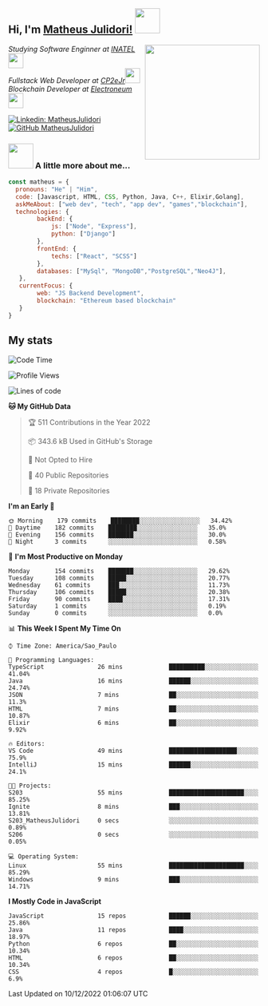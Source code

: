 <h2> Hi, I'm <a href="https://matheusjulidori.github.io" target="_blank">Matheus Julidori!</a> <img src="https://media.giphy.com/media/12oufCB0MyZ1Go/giphy.gif" width="50"></h2>
<img align='right' src="https://media.giphy.com/media/3oKIPnAiaMCws8nOsE/giphy.gif" width="230" height="auto">
<p><em>Studying Software Enginner at <a href="http://www.inatel.br" target="_blank">INATEL</a><img src="https://media.giphy.com/media/fYSnHlufseco8Fh93Z/giphy.gif" width="30"></br>
  Fullstack Web Developer at <a href="http://www.cp2ejr.com.br" target="_blank">CP2eJr</a><img src="https://media.giphy.com/media/WUlplcMpOCEmTGBtBW/giphy.gif" width="30"></br>
  Blockchain Developer at <a href="https://www.electroneum.com" target="_blank">Electroneum</a><img src="https://media.giphy.com/media/WUlplcMpOCEmTGBtBW/giphy.gif" width="30"> 
</em></p>

[![Linkedin: MatheusJulidori](https://img.shields.io/badge/-MatheusJulidori-blue?style=flat-square&logo=Linkedin&logoColor=white&link=https://www.linkedin.com/in/MatheusJulidori/)](https://www.linkedin.com/in/MatheusJulidori/)
[![GitHub MatheusJulidori](https://img.shields.io/github/followers/matheusjulidori?label=follow&style=social)](https://github.com/MatheusJulidori)


### <img src="https://media.giphy.com/media/VgCDAzcKvsR6OM0uWg/giphy.gif" width="50"> A little more about me...  

```javascript
const matheus = {
  pronouns: "He" | "Him",
  code: [Javascript, HTML, CSS, Python, Java, C++, Elixir,Golang],
  askMeAbout: ["web dev", "tech", "app dev", "games","blockchain"],
  technologies: {
        backEnd: {
            js: ["Node", "Express"],
            python: ["Django"]
        },
        frontEnd: {
            techs: ["React", "SCSS"]
        },
        databases: ["MySql", "MongoDB","PostgreSQL","Neo4J"],
   },
   currentFocus: {
        web: "JS Backend Development",
        blockchain: "Ethereum based blockchain"
   }
}
```
<h2>My stats</h2>

<!--START_SECTION:waka-->
![Code Time](http://img.shields.io/badge/Code%20Time-241%20hrs%203%20mins-blue)

![Profile Views](http://img.shields.io/badge/Profile%20Views-2-blue)

![Lines of code](https://img.shields.io/badge/From%20Hello%20World%20I%27ve%20Written-684%20Thousand%20lines%20of%20code-blue)

**🐱 My GitHub Data** 

> 🏆 511 Contributions in the Year 2022
 > 
> 📦 343.6 kB Used in GitHub's Storage 
 > 
> 🚫 Not Opted to Hire
 > 
> 📜 40 Public Repositories 
 > 
> 🔑 18 Private Repositories  
 > 
**I'm an Early 🐤** 

```text
🌞 Morning    179 commits    ████████░░░░░░░░░░░░░░░░░   34.42% 
🌆 Daytime    182 commits    ████████░░░░░░░░░░░░░░░░░   35.0% 
🌃 Evening    156 commits    ███████░░░░░░░░░░░░░░░░░░   30.0% 
🌙 Night      3 commits      ░░░░░░░░░░░░░░░░░░░░░░░░░   0.58%

```
📅 **I'm Most Productive on Monday** 

```text
Monday       154 commits    ███████░░░░░░░░░░░░░░░░░░   29.62% 
Tuesday      108 commits    █████░░░░░░░░░░░░░░░░░░░░   20.77% 
Wednesday    61 commits     ███░░░░░░░░░░░░░░░░░░░░░░   11.73% 
Thursday     106 commits    █████░░░░░░░░░░░░░░░░░░░░   20.38% 
Friday       90 commits     ████░░░░░░░░░░░░░░░░░░░░░   17.31% 
Saturday     1 commits      ░░░░░░░░░░░░░░░░░░░░░░░░░   0.19% 
Sunday       0 commits      ░░░░░░░░░░░░░░░░░░░░░░░░░   0.0%

```


📊 **This Week I Spent My Time On** 

```text
⌚︎ Time Zone: America/Sao_Paulo

💬 Programming Languages: 
TypeScript               26 mins             ██████████░░░░░░░░░░░░░░░   41.04% 
Java                     16 mins             ██████░░░░░░░░░░░░░░░░░░░   24.74% 
JSON                     7 mins              ██░░░░░░░░░░░░░░░░░░░░░░░   11.3% 
HTML                     7 mins              ██░░░░░░░░░░░░░░░░░░░░░░░   10.87% 
Elixir                   6 mins              ██░░░░░░░░░░░░░░░░░░░░░░░   9.92%

🔥 Editors: 
VS Code                  49 mins             ███████████████████░░░░░░   75.9% 
IntelliJ                 15 mins             ██████░░░░░░░░░░░░░░░░░░░   24.1%

🐱‍💻 Projects: 
S203                     55 mins             █████████████████████░░░░   85.25% 
Ignite                   8 mins              ███░░░░░░░░░░░░░░░░░░░░░░   13.81% 
S203_MatheusJulidori     0 secs              ░░░░░░░░░░░░░░░░░░░░░░░░░   0.89% 
S206                     0 secs              ░░░░░░░░░░░░░░░░░░░░░░░░░   0.05%

💻 Operating System: 
Linux                    55 mins             █████████████████████░░░░   85.29% 
Windows                  9 mins              ███░░░░░░░░░░░░░░░░░░░░░░   14.71%

```

**I Mostly Code in JavaScript** 

```text
JavaScript               15 repos            ██████░░░░░░░░░░░░░░░░░░░   25.86% 
Java                     11 repos            ████░░░░░░░░░░░░░░░░░░░░░   18.97% 
Python                   6 repos             ██░░░░░░░░░░░░░░░░░░░░░░░   10.34% 
HTML                     6 repos             ██░░░░░░░░░░░░░░░░░░░░░░░   10.34% 
CSS                      4 repos             █░░░░░░░░░░░░░░░░░░░░░░░░   6.9%

```



 Last Updated on 10/12/2022 01:06:07 UTC
<!--END_SECTION:waka-->
